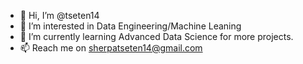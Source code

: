 - 👋 Hi, I’m @tseten14
- 👀 I’m interested in Data Engineering/Machine Leaning
- 🌱 I’m currently learning Advanced Data Science for more projects.
- 📫 Reach me on sherpatseten14@gmail.com

<!---
tseten14/tseten14 is a ✨ special ✨ repository because its `README.md` (this file) appears on your GitHub profile.
You can click the Preview link to take a look at your changes.
--->
